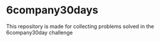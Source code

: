 # 6company30days
This repository is made for collecting problems solved in the 6company30day challenge
